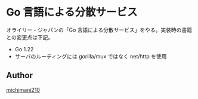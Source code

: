 Go 言語による分散サービス
===

オライリー・ジャパンの「Go 言語による分散サービス」をやる。実装時の書籍との変更点は下記。

- Go 1.22
- サーバのルーティングには gorilla/mux ではなく net/http を使用

## Author

[michimani210](https://twitter.com/michimani210)
